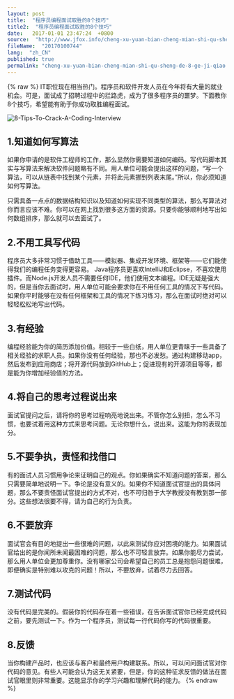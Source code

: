 ```yaml
---
layout: post
title:  "程序员编程面试取胜的8个技巧"
title2:  "程序员编程面试取胜的8个技巧"
date:   2017-01-01 23:47:24  +0800
source:  "http://www.jfox.info/cheng-xu-yuan-bian-cheng-mian-shi-qu-sheng-de-8-ge-ji-qiao.html"
fileName:  "20170100744"
lang:  "zh_CN"
published: true
permalink: "cheng-xu-yuan-bian-cheng-mian-shi-qu-sheng-de-8-ge-ji-qiao.html"
---
```

{% raw %}
IT职位现在相当热门。程序员和软件开发人员在今年将有大量的就业机会。可是，面试成了招聘过程中的拦路虎，成为了很多程序员的噩梦。下面教你8个技巧，希望能有助于你成功取胜编程面试。

![8-Tips-To-Crack-A-Coding-Interview](deb84aa.jpg)

## 1.知道如何写算法

如果你申请的是软件工程师的工作，那么显然你需要知道如何编码。写代码脚本其实与写算法来解决软件问题略有不同。用人单位可能会提出这样的问题，“写一个算法，可以从链表中找到某个元素，并将此元素挪到列表末尾。”所以，你必须知道如何写算法。

只需具备一点点的数据结构知识以及知道如何实现不同类型的算法，那么写算法对你而言应该不难。你可以在网上找到很多这方面的资源。只要你能够顺利地写出如何数组排序，那么就可以去面试了。

## 2.不用工具写代码

程序员大多非常习惯于借助工具——模拟器、集成开发环境、框架等——它们能使得我们的编程任务变得更容易。 Java程序员更喜欢IntelliJ和Eclipse，不喜欢使用插件。而Node.js开发人员不需要任何IDE，他们使用文本编程。IDE无疑是强大的，但是当你去面试时，用人单位可能会要求你在不用任何工具的情况下写代码。如果你平时能够在没有任何框架和工具的情况下练习练习，那么在面试时绝对可以轻轻松松地写出代码。

## 3.有经验

编程经验能为你的简历添加价值。相较于一些白纸，用人单位更青睐于一些具备了相关经验的求职人员。如果你没有任何经验，那也不必发愁。通过构建移动app，然后发布到应用商店；将开源代码放到GitHub上；促进现有的开源项目等等，都是能为你增加经验值的方法。

## 4.将自己的思考过程说出来

面试官提问之后，请将你的思考过程响亮地说出来。不管你怎么别扭，怎么不习惯，也要试着用这种方式来思考问题。无论你想什么，说出来。这能为你的表现加分。

## 5.不要争执，责怪和找借口

有的面试人员习惯用争论来证明自己的观点。你如果确实不知道问题的答案，那么只需要简单地说明一下。争论是没有意义的。如果你不知道面试官提出的具体问题，那么不要责怪面试官提出的方式不对，也不可归咎于大学教授没有教到那一部分。这些想法很要不得，请为自己的行为负责。

## 6.不要放弃

面试官会有目的地提出一些很难的问题，以此来测试你应对困境的能力。如果面试官给出的是你闻所未闻最困难的问题，那么也不可轻言放弃。如果你能尽力尝试，那么用人单位会更加尊重你。没有哪家公司会希望自己的员工总是抱怨问题很难，即便确实是特别难以攻克的问题！所以，不要放弃，试着尽力去回答。

## 7.测试代码

没有代码是完美的。假装你的代码存在着一些错误，在告诉面试官你已经完成代码之前，要先测试一下。作为一个程序员，测试每一行代码你写的代码很重要。

## 8.反馈

当你构建产品时，也应该与客户和最终用户构建联系。所以，可以问问面试官对你代码的意见。有些人可能会认为这无关紧要，但是，你的这种征求反馈的做法在面试官眼里则非常重要。这能显示你的学习兴趣和理解代码的能力。
{% endraw %}